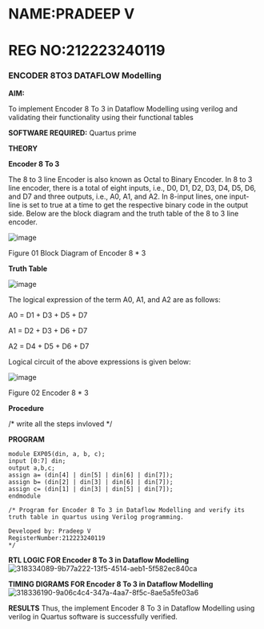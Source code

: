 # NAME:PRADEEP V
# REG NO:212223240119

### ENCODER 8TO3 DATAFLOW Modelling

**AIM:**

To implement  Encoder 8 To 3 in Dataflow Modelling using verilog and validating their functionality using their functional tables

**SOFTWARE REQUIRED:** Quartus prime

**THEORY**

**Encoder 8 To 3**

The 8 to 3 line Encoder is also known as Octal to Binary Encoder. In 8 to 3 line encoder, there is a total of eight inputs, i.e., D0, D1, D2, D3, D4, D5, D6, and D7 and three outputs, i.e., A0, A1, and A2. In 8-input lines, one input-line is set to true at a time to get the respective binary code in the output side. Below are the block diagram and the truth table of the 8 to 3 line encoder.

![image](https://github.com/naavaneetha/ENCODER8TO3DATAFLOW/assets/154305477/0bc242c1-eb9e-4c47-afe5-30428470efc3)

Figure 01  Block Diagram of Encoder 8 * 3

**Truth Table**

![image](https://github.com/naavaneetha/ENCODER8TO3DATAFLOW/assets/154305477/35496b14-ae6e-4cd1-9abd-d6736b576575)

The logical expression of the term A0, A1, and A2 are as follows:

A0 = D1 + D3 + D5 + D7

A1 = D2 + D3 + D6 + D7

A2 = D4 + D5 + D6 + D7

Logical circuit of the above expressions is given below:

![image](https://github.com/naavaneetha/ENCODER8TO3DATAFLOW/assets/154305477/95acaee6-c873-4c75-89eb-ef09fb158053)

Figure 02  Encoder 8 * 3

**Procedure**

/* write all the steps invloved */

**PROGRAM**
```
module EXP05(din, a, b, c); 
input [0:7] din; 
output a,b,c; 
assign a= (din[4] | din[5] | din[6] | din[7]); 
assign b= (din[2] | din[3] | din[6] | din[7]);
assign c= (din[1] | din[3] | din[5] | din[7]);
endmodule
```



```
/* Program for Encoder 8 To 3 in Dataflow Modelling and verify its truth table in quartus using Verilog programming. 

Developed by: Pradeep V 
RegisterNumber:212223240119
*/
```

**RTL LOGIC FOR Encoder 8 To 3 in Dataflow Modelling**
![318334089-9b77a222-13f5-4514-aeb1-5f582ec840ca](https://github.com/velupradeep/ENCODER8TO3DATAFLOW/assets/150329341/5919d482-9ae3-430d-bcbf-e2b79d4bd8de)

**TIMING DIGRAMS FOR Encoder 8 To 3 in Dataflow Modelling**
![318336190-9a06c4c4-347a-4aa7-8f5c-8ae5a5fe03a6](https://github.com/velupradeep/ENCODER8TO3DATAFLOW/assets/150329341/00861236-e124-40ef-98cd-eb5be3ad991e)

**RESULTS**
Thus, the implement Encoder 8 To 3 in Dataflow Modelling using verilog in Quartus software is successfully verified.



